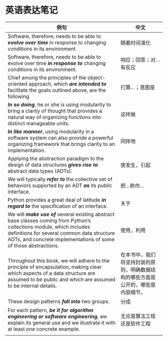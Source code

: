 # 英语表达笔记



| 例句                                                         | 中文                                                         |
| ------------------------------------------------------------ | ------------------------------------------------------------ |
| Software, therefore, needs to be able to ***evolve over time*** in response to changing conditions in its environment. | 随着时间演化                                                 |
| Software, therefore, needs to be able to evolve over time ***in response to*** changing conditions in its environment. | 响应；回答；对…有反应                                        |
| Chief among the principles of the object-oriented approach, which ***are intended to*** facilitate the goals outlined above, are the following | 打算…；意图是                                                |
| ***In so doing***, he or she is using modularity to bring a clarity of thought that provides a natural way of organizing functions into distinct manageable units. | 这样做                                                       |
| ***In like manner***, using modularity in a software system can also provide a powerful organizing framework that brings clarity to an implementation. | 同样地                                                       |
| Applying the abstraction paradigm to the design of data structures ***gives rise to*** abstract data types (ADTs). | 使发生，引起                                                 |
| We will typically ***refer to*** the collective set of behaviors supported by an ADT ***as*** its public interface. | 把…称作…                                                     |
| Python provides a great deal of latitude ***in regard to*** the specification of an interface. | 关于                                                         |
| We will ***make use of*** several existing abstract base classes coming from Python’s collections module, which includes definitions for several common data structure ADTs, and concrete implementations of some of those abstractions. | 使用，利用                                                   |
| Throughout this book, we will adhere to the principle of encapsulation, making clear which aspects of a data structure are assumed to be public and which are assumed to be internal details. | 在本书中，我们将坚持封装的原则，明确数据结构的哪些方面是公开的，哪些是内部细节。 |
| These design patterns ***fall into*** two groups.            | 分成                                                         |
| For each pattern, ***be it for algorithm engineering or software engineering***, we explain its general use and we illustrate it with at least one concrete example. | 无论是算法工程还是软件工程                                   |
|                                                              |                                                              |


